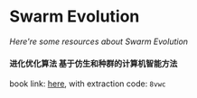 # Swarm Evolution
*Here're some resources about Swarm Evolution*

#### 进化优化算法  基于仿生和种群的计算机智能方法
book link: [here](https://pan.baidu.com/s/1C5FtSbp3mH8bk0xmjh5hJQ), with extraction code: `8vwc`